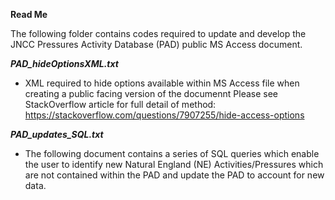 **Read Me**

The following folder contains codes required to update and develop the JNCC Pressures Activity Database (PAD) public MS Access document. 

***PAD_hideOptionsXML.txt***

* XML required to hide options available within MS Access file when creating a public facing version of the documennt
  Please see StackOverflow article for full detail of method: https://stackoverflow.com/questions/7907255/hide-access-options

***PAD_updates_SQL.txt***

* The following document contains a series of SQL queries which enable the user to identify new Natural England (NE) 
  Activities/Pressures which are not contained within the PAD and update the PAD to account for new data. 

